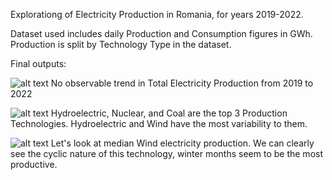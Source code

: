 Explorationg of Electricity Production in Romania, for years 2019-2022.

Dataset used includes daily Production and Consumption figures in GWh. Production is split by Technology Type in the dataset.


Final outputs:

![alt text](https://github.com/TimothyAbramov/Electricity-Production-in-Romania/blob/main/outputs/graph1.jpg?raw=true)
No observable trend in Total Electricity Production from 2019 to 2022



![alt text](https://github.com/TimothyAbramov/Electricity-Production-in-Romania/blob/main/outputs/graph2.jpg?raw=true)
Hydroelectric, Nuclear, and Coal are the top 3 Production Technologies. 
Hydroelectric and Wind have the most variability to them.


![alt text](https://github.com/TimothyAbramov/Electricity-Production-in-Romania/blob/main/outputs/graph3.jpg?raw=true)
Let's look at median Wind electricity production. We can clearly see the cyclic nature of this technology, winter months seem to be the most productive. 
